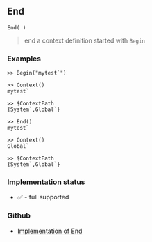 ## End 

```
End( )
```

> end a context definition started with `Begin`

### Examples

``` 
>> Begin("mytest`") 

>> Context()
mytest`

>> $ContextPath
{System`,Global`} 

>> End()
mytest`

>> Context()
Global`

>> $ContextPath
{System`,Global`}

```

### Implementation status

* &#x2705; - full supported

### Github

* [Implementation of End](https://github.com/axkr/symja_android_library/blob/master/symja_android_library/matheclipse-core/src/main/java/org/matheclipse/core/builtin/FileFunctions.java#L424) 
